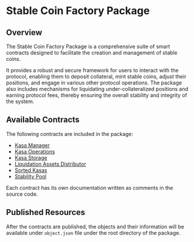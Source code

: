# Stable Coin Factory Package

## Overview

The Stable Coin Factory Package is a comprehensive suite of smart contracts designed to facilitate the creation and management of stable coins.

It provides a robust and secure framework for users to interact with the protocol, enabling them to deposit collateral, mint stable coins, adjust their positions, and engage in various other protocol operations. The package also includes mechanisms for liquidating under-collateralized positions and earning protocol fees, thereby ensuring the overall stability and integrity of the system.

## Available Contracts

The following contracts are included in the package:

- [Kasa Manager](https://github.com/embedr-finance/embedr-sui-contracts/blob/prototype/contracts/stable_coin_factory/sources/kasa_manager.move)
- [Kasa Operations](https://github.com/embedr-finance/embedr-sui-contracts/blob/prototype/contracts/stable_coin_factory/sources/kasa_operations.move)
- [Kasa Storage](https://github.com/embedr-finance/embedr-sui-contracts/blob/prototype/contracts/stable_coin_factory/sources/kasa_storage.move)
- [Liquidation Assets Distributor](https://github.com/embedr-finance/embedr-sui-contracts/blob/prototype/contracts/stable_coin_factory/sources/liquidation_assets_distributor.move)
- [Sorted Kasas](https://github.com/embedr-finance/embedr-sui-contracts/blob/prototype/contracts/stable_coin_factory/sources/sorted_kasas.move)
- [Stability Pool](https://github.com/embedr-finance/embedr-sui-contracts/blob/prototype/contracts/stable_coin_factory/sources/stability_pool.move)

Each contract has its own documentation written as comments in the source code.

## Published Resources

After the contracts are published, the objects and their information will be available under `object.json` file under the root directory of the package.
